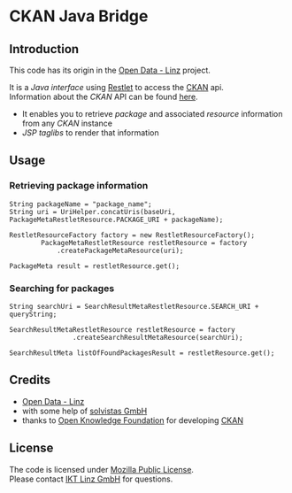 # CKAN Java Bridge

## Introduction

This code has its origin in the [Open Data - Linz](http://data.linz.gv.at/) project. 

It is a _Java interface_ using [Restlet](http://www.restlet.org/) to access the [CKAN](http://ckan.org/) api.  
Information about the _CKAN_ API can be found [here](http://docs.ckan.org/en/latest/api-tutorial.html).

* It enables you to retrieve _package_ and associated _resource_ information from any _CKAN_ instance
* _JSP taglibs_  to render that information


## Usage 

### Retrieving package information


    String packageName = "package_name";
    String uri = UriHelper.concatUris(baseUri, PackageMetaRestletResource.PACKAGE_URI + packageName);

    RestletResourceFactory factory = new RestletResourceFactory();   
	    	PackageMetaRestletResource restletResource = factory
				.createPackageMetaResource(uri);

	PackageMeta result = restletResource.get();

### Searching for packages

    String searchUri = SearchResultMetaRestletResource.SEARCH_URI + queryString;

    SearchResultMetaRestletResource restletResource = factory
					.createSearchResultMetaResource(searchUri);

	SearchResultMeta listOfFoundPackagesResult = restletResource.get();




## Credits

* [Open Data - Linz](http://data.linz.gv.at/)
* with some help of [solvistas GmbH](www.solvistas.at)
* thanks to [Open Knowledge Foundation](http://okfn.org/) for developing [CKAN](http://ckan.org/) 




## License

The code is licensed under [Mozilla Public License](http://www.mozilla.org/MPL/).  
Please contact [IKT Linz GmbH](http://www.linz.at/politik_verwaltung/44530.asp) for questions. 